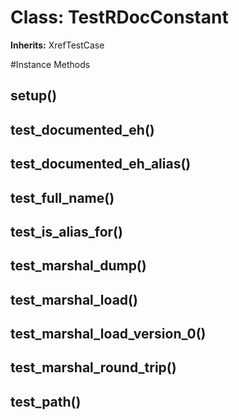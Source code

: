 # Class: TestRDocConstant
**Inherits:** XrefTestCase
    




#Instance Methods
## setup() [](#method-i-setup)

## test_documented_eh() [](#method-i-test_documented_eh)

## test_documented_eh_alias() [](#method-i-test_documented_eh_alias)

## test_full_name() [](#method-i-test_full_name)

## test_is_alias_for() [](#method-i-test_is_alias_for)

## test_marshal_dump() [](#method-i-test_marshal_dump)

## test_marshal_load() [](#method-i-test_marshal_load)

## test_marshal_load_version_0() [](#method-i-test_marshal_load_version_0)

## test_marshal_round_trip() [](#method-i-test_marshal_round_trip)

## test_path() [](#method-i-test_path)

